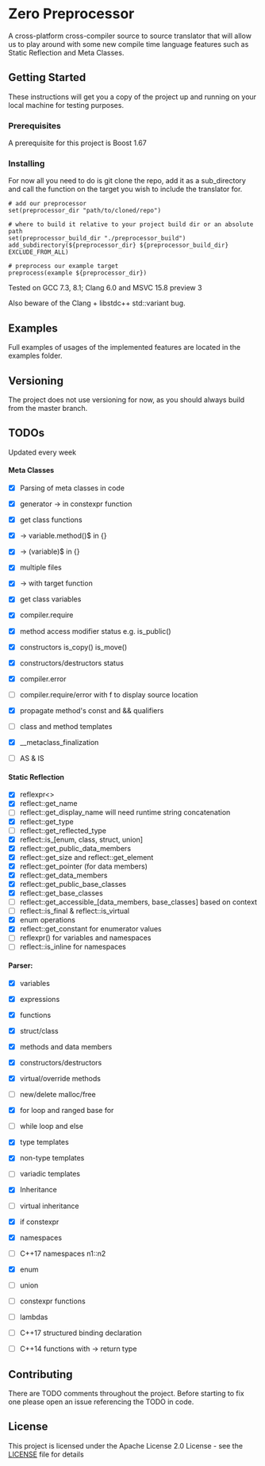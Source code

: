 # Zero Preprocessor

A cross-platform cross-compiler source to source translator that will allow us to play around with some new compile time language features such as Static Reflection and Meta Classes.

## Getting Started

These instructions will get you a copy of the project up and running on your local machine for testing purposes.

### Prerequisites

A prerequisite for this project is Boost 1.67

### Installing

For now all you need to do is git clone the repo, add it as a sub_directory
 and call the function on the target you wish to include the translator for.

```
# add our preprocessor
set(preprocessor_dir "path/to/cloned/repo")

# where to build it relative to your project build dir or an absolute path
set(preprocessor_build_dir "./preprocessor_build")
add_subdirectory(${preprocessor_dir} ${preprocessor_build_dir} EXCLUDE_FROM_ALL)

# preprocess our example target
preprocess(example ${preprocessor_dir})
```
Tested on GCC 7.3, 8.1; Clang 6.0 and MSVC 15.8 preview 3

Also beware of the Clang + libstdc++ std::variant bug.

## Examples

Full examples of usages of the implemented features are located in the examples folder.

## Versioning

The project does not use versioning for now, as you should always build from the master branch.

## TODOs
Updated every week

#### Meta Classes
- [x] Parsing of meta classes in code
- [x] generator -> in constexpr function
- [x] get class functions
- [x] -> variable.method()$ in {}
- [x] -> (variable)$ in {}
- [x] multiple files
- [x] -> with target function
- [x] get class variables
- [x] compiler.require
- [x] method access modifier status e.g. is_public()
- [x] constructors is_copy() is_move()
- [x] constructors/destructors status
- [x] compiler.error
- [ ] compiler.require/error with f to display source location
- [x] propagate method's const and && qualifiers
- [ ] class and method templates
- [x] __metaclass_finalization
- [ ] AS & IS


#### Static Reflection
- [x] reflexpr<>
- [x] reflect::get_name
- [ ] reflect::get_display_name will need runtime string concatenation
- [x] reflect::get_type
- [ ] reflect::get_reflected_type
- [x] reflect::is_[enum, class, struct, union]
- [x] reflect::get_public_data_members
- [x] reflect::get_size and reflect::get_element
- [x] reflect::get_pointer (for data members)
- [x] reflect::get_data_members
- [x] reflect::get_public_base_classes
- [x] reflect::get_base_classes
- [ ] reflect::get_accessible_[data_members, base_classes] based on context
- [ ] reflect::is_final & reflect::is_virtual
- [x] enum operations
- [x] reflect::get_constant for enumerator values
- [ ] reflexpr() for variables and namespaces
- [ ] reflect::is_inline for namespaces

#### Parser:
- [x] variables
- [x] expressions
- [x] functions
- [x] struct/class
- [x] methods and data members
- [x] constructors/destructors
- [x] virtual/override methods
- [ ] new/delete malloc/free
- [x] for loop and ranged base for
- [ ] while loop and else
- [x] type templates
- [x] non-type templates
- [ ] variadic templates
- [x] Inheritance
- [ ] virtual inheritance
- [x] if constexpr
- [x] namespaces
- [ ] C++17 namespaces n1::n2
- [x] enum
- [ ] union
- [ ] constexpr functions
- [ ] lambdas
- [ ] C++17 structured binding declaration
- [ ] C++14 functions with -> return type


## Contributing

There are TODO comments throughout the project. Before starting to fix one please open an issue referencing the TODO in code.

## License

This project is licensed under the Apache License 2.0 License - see the [LICENSE](LICENSE) file for details
